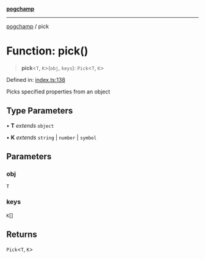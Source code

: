 [**pogchamp**](../README.md)

***

[pogchamp](../globals.md) / pick

# Function: pick()

> **pick**\<`T`, `K`\>(`obj`, `keys`): `Pick`\<`T`, `K`\>

Defined in: [index.ts:138](https://github.com/antonandresen/pogchamp/blob/566c2f0caa8b1c8b5b0295aded976a7544ca5d21/index.ts#L138)

Picks specified properties from an object

## Type Parameters

• **T** *extends* `object`

• **K** *extends* `string` \| `number` \| `symbol`

## Parameters

### obj

`T`

### keys

`K`[]

## Returns

`Pick`\<`T`, `K`\>
